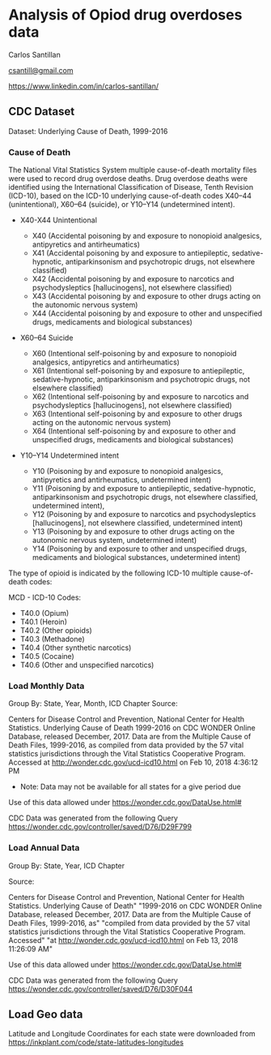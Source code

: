 Analysis of Opiod drug overdoses data
=====================================

Carlos Santillan

<csantill@gmail.com>

<https://www.linkedin.com/in/carlos-santillan/>

CDC Dataset
-----------

Dataset: Underlying Cause of Death, 1999-2016

### Cause of Death

The National Vital Statistics System multiple cause-of-death mortality
files were used to record drug overdose deaths. Drug overdose deaths
were identified using the International Classification of Disease, Tenth
Revision (ICD-10), based on the ICD-10 underlying cause-of-death codes
X40–44 (unintentional), X60–64 (suicide), or Y10–Y14 (undetermined
intent).

-   X40-X44 Unintentional
    -   X40 (Accidental poisoning by and exposure to nonopioid
        analgesics, antipyretics and antirheumatics)
    -   X41 (Accidental poisoning by and exposure to antiepileptic,
        sedative-hypnotic, antiparkinsonism and psychotropic drugs, not
        elsewhere classified)
    -   X42 (Accidental poisoning by and exposure to narcotics and
        psychodysleptics \[hallucinogens\], not elsewhere classified)
    -   X43 (Accidental poisoning by and exposure to other drugs acting
        on the autonomic nervous system)
    -   X44 (Accidental poisoning by and exposure to other and
        unspecified drugs, medicaments and biological substances)
-   X60–64 Suicide

    -   X60 (Intentional self-poisoning by and exposure to nonopioid
        analgesics, antipyretics and antirheumatics)
    -   X61 (Intentional self-poisoning by and exposure to
        antiepileptic, sedative-hypnotic, antiparkinsonism and
        psychotropic drugs, not elsewhere classified)
    -   X62 (Intentional self-poisoning by and exposure to narcotics and
        psychodysleptics \[hallucinogens\], not elsewhere classified)
    -   X63 (Intentional self-poisoning by and exposure to other drugs
        acting on the autonomic nervous system)
    -   X64 (Intentional self-poisoning by and exposure to other and
        unspecified drugs, medicaments and biological substances)

-   Y10–Y14 Undetermined intent
    -   Y10 (Poisoning by and exposure to nonopioid analgesics,
        antipyretics and antirheumatics, undetermined intent)
    -   Y11 (Poisoning by and exposure to antiepileptic,
        sedative-hypnotic, antiparkinsonism and psychotropic drugs, not
        elsewhere classified, undetermined intent),
    -   Y12 (Poisoning by and exposure to narcotics and psychodysleptics
        \[hallucinogens\], not elsewhere classified, undetermined
        intent)
    -   Y13 (Poisoning by and exposure to other drugs acting on the
        autonomic nervous system, undetermined intent)
    -   Y14 (Poisoning by and exposure to other and unspecified drugs,
        medicaments and biological substances, undetermined intent)

The type of opioid is indicated by the following ICD-10 multiple
cause-of-death codes:

MCD - ICD-10 Codes:

-   T40.0 (Opium)
-   T40.1 (Heroin)
-   T40.2 (Other opioids)
-   T40.3 (Methadone)
-   T40.4 (Other synthetic narcotics)
-   T40.5 (Cocaine)
-   T40.6 (Other and unspecified narcotics)

### Load Monthly Data

Group By: State, Year, Month, ICD Chapter Source:

Centers for Disease Control and Prevention, National Center for Health
Statistics. Underlying Cause of Death 1999-2016 on CDC WONDER Online
Database, released December, 2017. Data are from the Multiple Cause of
Death Files, 1999-2016, as compiled from data provided by the 57 vital
statistics jurisdictions through the Vital Statistics Cooperative
Program. Accessed at <http://wonder.cdc.gov/ucd-icd10.html> on Feb 10,
2018 4:36:12 PM

-   Note: Data may not be available for all states for a give period due

Use of this data allowed under <https://wonder.cdc.gov/DataUse.html#>

CDC Data was generated from the following Query
<https://wonder.cdc.gov/controller/saved/D76/D29F799>

### Load Annual Data

Group By: State, Year, ICD Chapter

Source:

Centers for Disease Control and Prevention, National Center for Health
Statistics. Underlying Cause of Death" "1999-2016 on CDC WONDER Online
Database, released December, 2017. Data are from the Multiple Cause of
Death Files, 1999-2016, as" "compiled from data provided by the 57 vital
statistics jurisdictions through the Vital Statistics Cooperative
Program. Accessed" "at <http://wonder.cdc.gov/ucd-icd10.html> on Feb 13,
2018 11:26:09 AM"

Use of this data allowed under <https://wonder.cdc.gov/DataUse.html#>

CDC Data was generated from the following Query
<https://wonder.cdc.gov/controller/saved/D76/D30F044>

Load Geo data
-------------

Latitude and Longitude Coordinates for each state were downloaded from
<https://inkplant.com/code/state-latitudes-longitudes>


